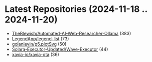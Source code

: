 # Latest Repositories (2024-11-18 .. 2024-11-20)

- [TheBlewish/Automated-AI-Web-Researcher-Ollama](https://github.com/TheBlewish/Automated-AI-Web-Researcher-Ollama) (383)
- [LegendApp/legend-list](https://github.com/LegendApp/legend-list) (73)
- [golanlevin/p5.plotSvg](https://github.com/golanlevin/p5.plotSvg) (50)
- [Solara-Executor-Updated/Wave-Executor](https://github.com/Solara-Executor-Updated/Wave-Executor) (44)
- [xavia-io/xavia-ota](https://github.com/xavia-io/xavia-ota) (36)
